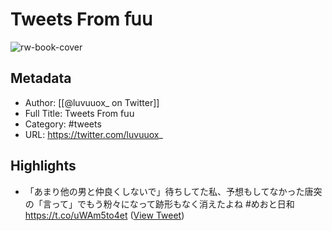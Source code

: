 # Tweets From 𝖿𝗎𝗎

![rw-book-cover](https://pbs.twimg.com/profile_images/1734837340387020800/mhdudenc.png)

## Metadata
- Author: [[@luvuuox_ on Twitter]]
- Full Title: Tweets From 𝖿𝗎𝗎
- Category: #tweets
- URL: https://twitter.com/luvuuox_

## Highlights
- 「あまり他の男と仲良くしないで」待ちしてた私、予想もしてなかった唐突の「言って」でもう粉々になって跡形もなく消えたよね
  #めおと日和 https://t.co/uWAm5to4et ([View Tweet](https://twitter.com/luvuuox_/status/1923019619184284136))
